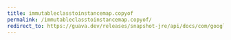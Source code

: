 ```yaml
---
title: immutableclasstoinstancemap.copyof
permalink: /immutableclasstoinstancemap.copyof/
redirect_to: https://guava.dev/releases/snapshot-jre/api/docs/com/google/common/collect/ImmutableClassToInstanceMap.html#copyOf-java.util.Map-
---
```


